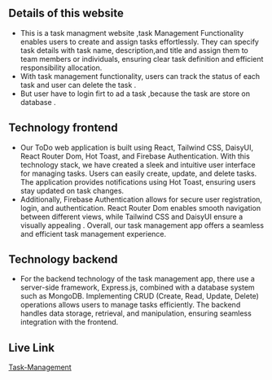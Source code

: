 ## Details of this website

- This is a task managment website ,task Management Functionality enables users to create and assign tasks effortlessly. They can specify task details with task name, description,and title  and assign them to team members or individuals, ensuring clear task definition and efficient responsibility allocation.
- With task management functionality, users can track the status of each task and user can delete the task .
- But user have to login firt to ad a task ,because the task are store on database .


## Technology frontend

- Our ToDo web application is built using React, Tailwind CSS, DaisyUI, React Router Dom, Hot Toast, and Firebase Authentication. With this technology stack, we have created a sleek and intuitive user interface for managing tasks. Users can easily create, update, and delete tasks. The application provides notifications using Hot Toast, ensuring users stay updated on task changes.
- Additionally, Firebase Authentication allows for secure user registration, login, and authentication. React Router Dom enables smooth navigation between different views, while Tailwind CSS and DaisyUI ensure a visually appealing . Overall, our task management app offers a seamless and efficient task management experience.

## Technology backend

- For the backend technology of the task management app, there use a server-side framework, Express.js, combined with a database system such as  MongoDB. Implementing CRUD (Create, Read, Update, Delete) operations allows users to manage tasks efficiently. The backend handles data storage, retrieval, and manipulation, ensuring seamless integration with the frontend.

## Live Link
[Task-Management](https://todo-2bc67.web.app/)